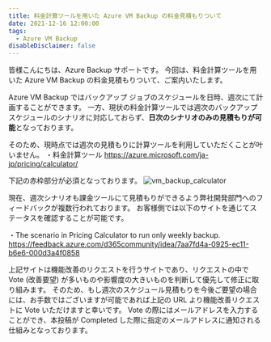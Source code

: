 ```yaml
---
title: 料金計算ツールを用いた Azure VM Backup の料金見積もりついて
date: 2021-12-16 12:00:00
tags:
  - Azure VM Backup
disableDisclaimer: false
---
```


<!-- more -->
皆様こんにちは、Azure Backup サポートです。
今回は、料金計算ツールを用いた Azure VM Backup の料金見積もりついて、ご案内いたします。


Azure VM Backup ではバックアップ ジョブのスケジュールを日時、週次にて計画することができます。
一方、現状の料金計算ツールでは週次のバックアップ スケジュールのシナリオに対応しておらず、**日次のシナリオのみの見積もりが可能**となっております。

そのため、現時点では週次の見積もりに計算ツールを利用していただくことが叶いません。
・料金計算ツール
https://azure.microsoft.com/ja-jp/pricing/calculator/

下記の赤枠部分が必須となっております。
![vm_backup_calculator](https://user-images.githubusercontent.com/71251920/146237377-08217f47-4afa-45d5-a112-7c572e5187cc.png)

現在、週次シナリオも課金ツールにて見積もりができるよう弊社開発部門へのフィードバックが複数行われております。
お客様側では以下のサイトを通じてステータスを確認することが可能です。
 
・The scenario in Pricing Calculator to run only weekly backup.
https://feedback.azure.com/d365community/idea/7aa7fd4a-0925-ec11-b6e6-000d3a4f0858

 
上記サイトは機能改善のリクエストを行うサイトであり、リクエストの中で Vote (改善要望) が多いものや影響度の大きいものを判断して優先して修正に取り組みます。
そのため、もし週次のスケジュール見積もりを今後ご要望の場合には、お手数ではございますが可能であれば上記の URL より機能改善リクエストに Vote いただけますと幸いです。
Vote の際にはメールアドレスを入力することができ、本投稿が Completed した際に指定のメールアドレスに通知される仕組みとなっております。



